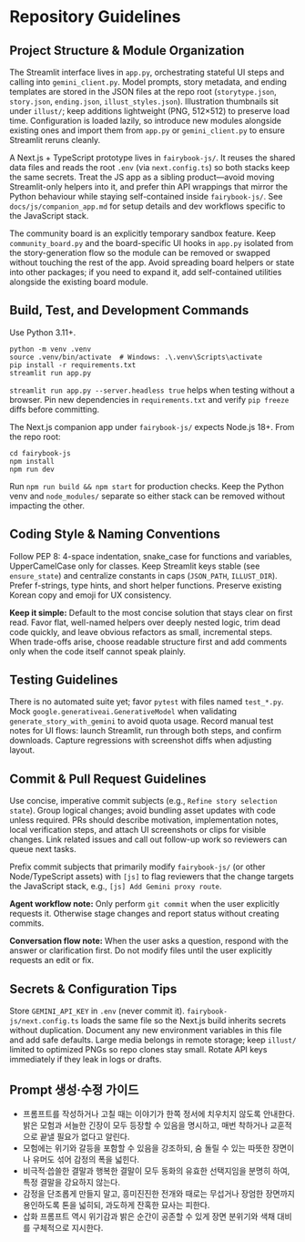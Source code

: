 # Repository Guidelines

## Project Structure & Module Organization
The Streamlit interface lives in `app.py`, orchestrating stateful UI steps and calling into `gemini_client.py`. Model prompts, story metadata, and ending templates are stored in the JSON files at the repo root (`storytype.json`, `story.json`, `ending.json`, `illust_styles.json`). Illustration thumbnails sit under `illust/`; keep additions lightweight (PNG, 512×512) to preserve load time. Configuration is loaded lazily, so introduce new modules alongside existing ones and import them from `app.py` or `gemini_client.py` to ensure Streamlit reruns cleanly.

A Next.js + TypeScript prototype lives in `fairybook-js/`. It reuses the shared data files and reads the root `.env` (via `next.config.ts`) so both stacks keep the same secrets. Treat the JS app as a sibling product—avoid moving Streamlit-only helpers into it, and prefer thin API wrappings that mirror the Python behaviour while staying self-contained inside `fairybook-js/`.
See `docs/js/companion_app.md` for setup details and dev workflows specific to the JavaScript stack.

The community board is an explicitly temporary sandbox feature. Keep `community_board.py` and the board-specific UI hooks in `app.py` isolated from the story-generation flow so the module can be removed or swapped without touching the rest of the app. Avoid spreading board helpers or state into other packages; if you need to expand it, add self-contained utilities alongside the existing board module.

## Build, Test, and Development Commands
Use Python 3.11+.
```
python -m venv .venv
source .venv/bin/activate  # Windows: .\.venv\Scripts\activate
pip install -r requirements.txt
streamlit run app.py
```
`streamlit run app.py --server.headless true` helps when testing without a browser. Pin new dependencies in `requirements.txt` and verify `pip freeze` diffs before committing.

The Next.js companion app under `fairybook-js/` expects Node.js 18+. From the repo root:
```
cd fairybook-js
npm install
npm run dev
```
Run `npm run build && npm start` for production checks. Keep the Python venv and `node_modules/` separate so either stack can be removed without impacting the other.

## Coding Style & Naming Conventions
Follow PEP 8: 4-space indentation, snake_case for functions and variables, UpperCamelCase only for classes. Keep Streamlit keys stable (see `ensure_state`) and centralize constants in caps (`JSON_PATH`, `ILLUST_DIR`). Prefer f-strings, type hints, and short helper functions. Preserve existing Korean copy and emoji for UX consistency.

**Keep it simple:** Default to the most concise solution that stays clear on first read. Favor flat, well-named helpers over deeply nested logic, trim dead code quickly, and leave obvious refactors as small, incremental steps. When trade-offs arise, choose readable structure first and add comments only when the code itself cannot speak plainly.

## Testing Guidelines
There is no automated suite yet; favor `pytest` with files named `test_*.py`. Mock `google.generativeai.GenerativeModel` when validating `generate_story_with_gemini` to avoid quota usage. Record manual test notes for UI flows: launch Streamlit, run through both steps, and confirm downloads. Capture regressions with screenshot diffs when adjusting layout.

## Commit & Pull Request Guidelines
Use concise, imperative commit subjects (e.g., `Refine story selection state`). Group logical changes; avoid bundling asset updates with code unless required. PRs should describe motivation, implementation notes, local verification steps, and attach UI screenshots or clips for visible changes. Link related issues and call out follow-up work so reviewers can queue next tasks.

Prefix commit subjects that primarily modify `fairybook-js/` (or other Node/TypeScript assets) with `[js]` to flag reviewers that the change targets the JavaScript stack, e.g., `[js] Add Gemini proxy route`.

**Agent workflow note:** Only perform `git commit` when the user explicitly requests it. Otherwise stage changes and report status without creating commits.

**Conversation flow note:** When the user asks a question, respond with the answer or clarification first. Do not modify files until the user explicitly requests an edit or fix.

## Secrets & Configuration Tips
Store `GEMINI_API_KEY` in `.env` (never commit it). `fairybook-js/next.config.ts` loads the same file so the Next.js build inherits secrets without duplication. Document any new environment variables in this file and add safe defaults. Large media belongs in remote storage; keep `illust/` limited to optimized PNGs so repo clones stay small. Rotate API keys immediately if they leak in logs or drafts.

## Prompt 생성·수정 가이드
- 프롬프트를 작성하거나 고칠 때는 이야기가 한쪽 정서에 치우치지 않도록 안내한다. 밝은 모험과 서늘한 긴장이 모두 등장할 수 있음을 명시하고, 매번 착하거나 교훈적으로 끝낼 필요가 없다고 알린다.
- 모험에는 위기와 갈등을 포함할 수 있음을 강조하되, 숨 돌릴 수 있는 따뜻한 장면이나 유머도 섞어 감정의 폭을 넓힌다.
- 비극적·씁쓸한 결말과 행복한 결말이 모두 동화의 유효한 선택지임을 분명히 하여, 특정 결말을 강요하지 않는다.
- 감정을 단조롭게 만들지 말고, 흥미진진한 전개와 때로는 무섭거나 장엄한 장면까지 용인하도록 톤을 넓히되, 과도하게 잔혹한 묘사는 피한다.
- 삽화 프롬프트 역시 위기감과 밝은 순간이 공존할 수 있게 장면 분위기와 색채 대비를 구체적으로 지시한다.
